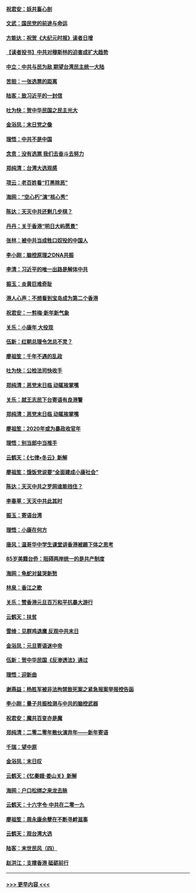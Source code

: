 #### [祝君安：妖共畜心剖](../pages/nsc993/n11794273.md?t=01151733) 
#### [文武：国民党的前途与命运](../pages/nsc993/n11794198.md?t=01151733) 
#### [方能达：祝贺《大纪元时报》读者日增](../pages/nsc993/n11793807.md?t=01151733) 
#### [【读者投书】中共对穆斯林的迫害成扩大趋势](../pages/nsc993/n11791371.md?t=01151733) 
#### [中立：中共与民为敌 期望台湾民主统一大陆](../pages/nsc993/n11790392.md?t=01151733) 
#### [苦胆：一张选票的距离](../pages/nsc993/n11788914.md?t=01151733) 
#### [陆客：致习近平的一封信](../pages/nsc993/n11788867.md?t=01151733) 
#### [吐为快：贺中华民国之民主光大](../pages/nsc993/n11788618.md?t=01151733) 
#### [金浴凤：末日党之像](../pages/nsc993/n11787475.md?t=01151733) 
#### [理悟：中共不是中国](../pages/nsc993/n11787463.md?t=01151733) 
#### [念贲：没有选票  我们去奋斗去努力](../pages/nsc993/n11787398.md?t=01151733) 
#### [郑纯清：台湾大选观感](../pages/nsc993/n11786210.md?t=01151733) 
#### [项云：老百姓看“打黑除恶”](../pages/nsc993/n11785398.md?t=01151733) 
#### [海网：“空心朽”演“核心秀”](../pages/nsc993/n11783874.md?t=01151733) 
#### [陈达：天灭中共还剩几步棋？](../pages/nsc993/n11783719.md?t=01151733) 
#### [丹丹：关于香港“明日大屿愿景”](../pages/nsc993/n11783273.md?t=01151733) 
#### [张林：被中共当成牲口奴役的中国人](../pages/nsc993/n11782397.md?t=01151733) 
#### [李小刚：脑控原理之DNA共振](../pages/nsc993/n11780962.md?t=01151733) 
#### [李清：习近平的唯一出路是解体中共](../pages/nsc993/n11780866.md?t=01151733) 
#### [振玉：炎黄巨难奇耻](../pages/nsc993/n11779632.md?t=01151733) 
#### [港人心声：不想看到宝岛成为第二个香港](../pages/nsc993/n11778817.md?t=01151733) 
#### [祝君安：一剪梅‧新年新气象](../pages/nsc993/n11776340.md?t=01151733) 
#### [关乐：小康年 大役现](../pages/nsc993/n11774213.md?t=01151733) 
#### [伍新：红朝总理令怎总不灵？](../pages/nsc993/n11770813.md?t=01151733) 
#### [廖祖笙：千年不遇的乱政](../pages/nsc993/n11770373.md?t=01151733) 
#### [吐为快：公检法司快收手](../pages/nsc993/n11770359.md?t=01151733) 
#### [郑纯清：恶党末日临 动辄挨掌嘴](../pages/nsc993/n11769912.md?t=01151733) 
#### [关乐：就王志民下台寄语有良港警](../pages/nsc993/n11769903.md?t=01151733) 
#### [郑纯清：恶党末日临 动辄挨掌嘴](../pages/nsc993/n11769356.md?t=01151733) 
#### [廖祖笙：2020年或为暴政收官年](../pages/nsc993/n11768216.md?t=01151733) 
#### [理悟：别当郎中当推手](../pages/nsc993/n11768243.md?t=01151733) 
#### [云鹤天：《七律▪冬云》新解](../pages/nsc993/n11768204.md?t=01151733) 
#### [廖祖笙：饿饭党说要“全面建成小康社会”](../pages/nsc993/n11767482.md?t=01151733) 
#### [陈达：天灭中共之罗网谁能挡住？](../pages/nsc993/n11767465.md?t=01151733) 
#### [李春草：天灭中共此其时](../pages/nsc993/n11767452.md?t=01151733) 
#### [振玉：寄语台湾](../pages/nsc993/n11767432.md?t=01151733) 
#### [理悟：小康在何方](../pages/nsc993/n11767394.md?t=01151733) 
#### [唐风：温哥华中学生课堂讲香港被踢下体之思考](../pages/nsc993/n11766848.md?t=01151733) 
#### [85岁美籍台侨：阻碍两岸统一的是共产制度](../pages/nsc993/n11765043.md?t=01151733) 
#### [海网：龟蛇对鼠哭新愁](../pages/nsc993/n11764895.md?t=01151733) 
#### [林泉：香江之歌](../pages/nsc993/n11764415.md?t=01151733) 
#### [关乐：赞香港元旦百万和平抗暴大游行](../pages/nsc993/n11764382.md?t=01151733) 
#### [云鹤天：扶贫](../pages/nsc993/n11764245.md?t=01151733) 
#### [雪绮：见群鸡退鹰  反观中共末日](../pages/nsc993/n11762112.md?t=01151733) 
#### [金浴凤：元旦寄语迷中帝](../pages/nsc993/n11761788.md?t=01151733) 
#### [伍新：贺中华民国《反渗透法》通过](../pages/nsc993/n11761994.md?t=01151733) 
#### [理悟：迎新曲](../pages/nsc993/n11761152.md?t=01151733) 
#### [谢燕益：杨胜军被非法拘禁致死案之紧急报案举报控告函](../pages/nsc993/n11756134.md?t=01151733) 
#### [李小刚：量子共振检测与中共的脑控武器](../pages/nsc993/n11754518.md?t=01151733) 
#### [祝君安：魔共百变亦是魔](../pages/nsc993/n11754469.md?t=01151733) 
#### [郑纯清：二零二零年散伙演弃年——新年寄语](../pages/nsc993/n11754195.md?t=01151733) 
#### [千瑞：望中原](../pages/nsc993/n11754159.md?t=01151733) 
#### [金浴凤：末日叹](../pages/nsc993/n11752359.md?t=01151733) 
#### [云鹤天：《忆秦娥‧娄山关》新解](../pages/nsc993/n11752348.md?t=01151733) 
#### [海网：户口松绑之来龙去脉](../pages/nsc993/n11752328.md?t=01151733) 
#### [云鹤天：十六字令‧中共在二零一九](../pages/nsc993/n11752305.md?t=01151733) 
#### [廖祖笙：周永康余孽在不断寻衅滋事](../pages/nsc993/n11751013.md?t=01151733) 
#### [云鹤天：观台湾大选](../pages/nsc993/n11751007.md?t=01151733) 
#### [陆客：末世民风（四）](../pages/nsc993/n11749203.md?t=01151733) 
#### [赵洪江：支撑香港 砥砺前行](../pages/nsc993/n11748482.md?t=01151733) 

----
#### [ >>> 更早内容 <<< ](../indexes/nsc993-earlier.md)
